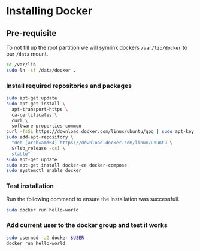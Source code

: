 # Installing Docker

##  Pre-requisite

To not fill up the root partition we will symlink dockers `/var/lib/docker` to
our `/data` mount.

```bash
cd /var/lib
sudo ln -sf /data/docker .
```

###  Install required repositories and packages

```bash
sudo apt-get update
sudo apt-get install \
  apt-transport-https \
  ca-certificates \
  curl \
  software-properties-common
curl -fsSL https://download.docker.com/linux/ubuntu/gpg | sudo apt-key add -
sudo add-apt-repository \
  "deb [arch=amd64] https://download.docker.com/linux/ubuntu \
  $(lsb_release -cs) \
  stable"
sudo apt-get update
sudo apt-get install docker-ce docker-compose
sudo systemctl enable docker
```

### Test installation

Run the following command to ensure the installation was successfull.

```bash
sudo docker run hello-world
```

### Add current user to the docker group and test it works

```bash
sudo usermod -aG docker $USER
docker run hello-world
```
